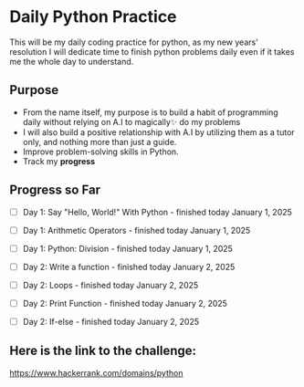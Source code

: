 # Daily Python Practice

This will be my daily coding practice for python, as my new years' resolution I will dedicate time to finish python problems daily even if it takes me the whole day to understand.

## Purpose
- From the name itself, my purpose is to build a habit of programming daily without relying on A.I to magically✨ do my problems
- I will also build a positive relationship with A.I by utilizing them as a tutor only, and nothing more than just a guide.
- Improve problem-solving skills in Python.
- Track my **progress**

## Progress so Far
- [ ] Day 1: Say "Hello, World!" With Python - finished today January 1, 2025
- [ ] Day 1: Arithmetic Operators - finished today January 1, 2025
- [ ] Day 1: Python: Division - finished today January 1, 2025 
- [ ] Day 2: Write a function - finished today January 2, 2025
- [ ] Day 2: Loops - finished today January 2, 2025
- [ ] Day 2: Print Function - finished today January 2, 2025
- [ ] Day 2: If-else - finished today January 2, 2025


## Here is the link to the challenge:

https://www.hackerrank.com/domains/python

